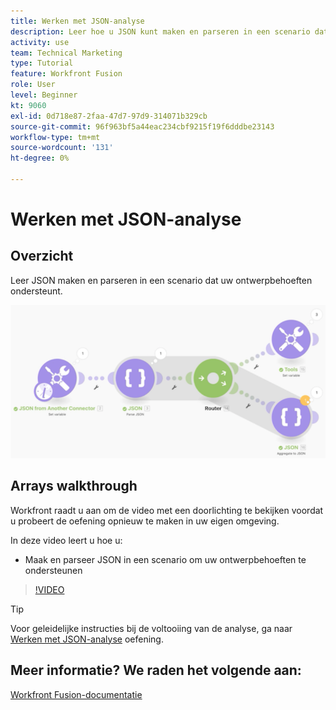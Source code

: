 ```yaml
---
title: Werken met JSON-analyse
description: Leer hoe u JSON kunt maken en parseren in een scenario dat uw ontwerpbehoeften ondersteunt in [!DNL Adobe Workfront Fusion].
activity: use
team: Technical Marketing
type: Tutorial
feature: Workfront Fusion
role: User
level: Beginner
kt: 9060
exl-id: 0d718e87-2faa-47d7-97d9-314071b329cb
source-git-commit: 96f963bf5a44eac234cbf9215f19f6dddbe23143
workflow-type: tm+mt
source-wordcount: '131'
ht-degree: 0%

---
```


# Werken met JSON-analyse

## Overzicht

Leer JSON maken en parseren in een scenario dat uw ontwerpbehoeften ondersteunt.

![Een afbeelding van een Fusion-scenario](assets/final-functional-bits-and-bobs-2.png)

## Arrays walkthrough

Workfront raadt u aan om de video met een doorlichting te bekijken voordat u probeert de oefening opnieuw te maken in uw eigen omgeving.

In deze video leert u hoe u:

* Maak en parseer JSON in een scenario om uw ontwerpbehoeften te ondersteunen

>[!VIDEO](https://video.tv.adobe.com/v/335301/?quality=12)

>[!TIP]
>
>Voor geleidelijke instructies bij de voltooiing van de analyse, ga naar [Werken met JSON-analyse](https://experienceleague.adobe.com/docs/workfront-learn/tutorials-workfront/fusion/exercises/working-with-json.html?lang=en) oefening.


## Meer informatie? We raden het volgende aan:

[Workfront Fusion-documentatie](https://experienceleague.adobe.com/docs/workfront/using/adobe-workfront-fusion/workfront-fusion-2.html?lang=en)
